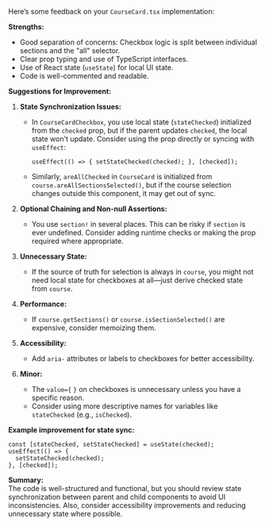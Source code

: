 Here’s some feedback on your `CourseCard.tsx` implementation:

**Strengths:**
- Good separation of concerns: Checkbox logic is split between individual sections and the "all" selector.
- Clear prop typing and use of TypeScript interfaces.
- Use of React state (`useState`) for local UI state.
- Code is well-commented and readable.

**Suggestions for Improvement:**

1. **State Synchronization Issues:**
   - In `CourseCardCheckbox`, you use local state (`stateChecked`) initialized from the `checked` prop, but if the parent updates `checked`, the local state won't update. Consider using the prop directly or syncing with `useEffect`:
     ```tsx
     useEffect(() => { setStateChecked(checked); }, [checked]);
     ```
   - Similarly, `areAllChecked` in `CourseCard` is initialized from `course.areAllSectionsSelected()`, but if the course selection changes outside this component, it may get out of sync.

2. **Optional Chaining and Non-null Assertions:**
   - You use `section!` in several places. This can be risky if `section` is ever undefined. Consider adding runtime checks or making the prop required where appropriate.

3. **Unnecessary State:**
   - If the source of truth for selection is always in `course`, you might not need local state for checkboxes at all—just derive checked state from `course`.

4. **Performance:**
   - If `course.getSections()` or `course.isSectionSelected()` are expensive, consider memoizing them.

5. **Accessibility:**
   - Add `aria-` attributes or labels to checkboxes for better accessibility.

6. **Minor:**
   - The `value={` `}` on checkboxes is unnecessary unless you have a specific reason.
   - Consider using more descriptive names for variables like `stateChecked` (e.g., `isChecked`).

**Example improvement for state sync:**

```tsx
const [stateChecked, setStateChecked] = useState(checked);
useEffect(() => {
  setStateChecked(checked);
}, [checked]);
```

**Summary:**  
The code is well-structured and functional, but you should review state synchronization between parent and child components to avoid UI inconsistencies. Also, consider accessibility improvements and reducing unnecessary state where possible.
